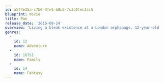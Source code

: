 ```yaml
---
id: a574e35a-c7b0-4fe1-b8c5-7c3c0fec3ac5
blueprint: movie
title: Pan
release_date: '2015-09-24'
overview: 'Living a bleak existence at a London orphanage, 12-year-old Peter finds himself whisked away to the fantastical world of Neverland. Adventure awaits as he meets new friend James Hook and the warrior Tiger Lily. They must band together to save Neverland from the ruthless pirate Blackbeard. Along the way, the rebellious and mischievous boy discovers his true destiny, becoming the hero forever known as Peter Pan.'
genres:
  -
    id: 12
    name: Adventure
  -
    id: 10751
    name: Family
  -
    id: 14
    name: Fantasy
---
```

